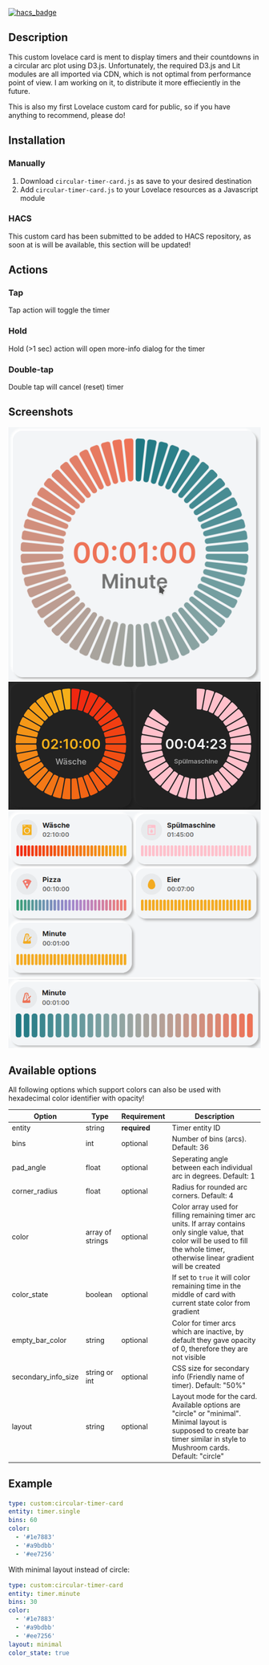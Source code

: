 [![hacs_badge](https://img.shields.io/badge/HACS-Default-41BDF5.svg?style=for-the-badge)](https://github.com/hacs/integration)

## Description

This custom lovelace card is ment to display timers and their countdowns in a circular arc plot using D3.js. Unfortunately, the required D3.js and Lit modules are all imported via CDN, which is not optimal from performance point of view. I am working on it, to distribute it more effieciently in the future.

This is also my first Lovelace custom card for public, so if you have anything to recommend, please do!

## Installation

### Manually
1. Download `circular-timer-card.js` as save to your desired destination
2. Add `circular-timer-card.js` to your Lovelace resources as a Javascript module

### HACS
This custom card has been submitted to be added to HACS repository, as soon at is will be available, this section will be updated!

## Actions

### Tap

Tap action will toggle the timer

### Hold

Hold (>1 sec) action will open more-info dialog for the timer

### Double-tap

Double tap will cancel (reset) timer

## Screenshots

![Sample screenshot](/images/circular-timer.gif)
![Sample screenshot](/images/screenshot1.png)
![Sample screenshot](/images/screenshot3.png)
![Sample screenshot](/images/circular-timer-minimal.gif)


## Available options

All following options which support colors can also be used with hexadecimal color identifier with opacity!

| Option | Type | Requirement | Description |
|---|---|---|---|
| entity | string | **required** | Timer entity ID |
| bins | int | optional | Number of bins (arcs). Default: 36 |
| pad_angle | float | optional | Seperating angle between each individual arc in degrees. Default: 1 |
| corner_radius | float | optional | Radius for rounded arc corners. Default: 4 |
| color | array of strings | optional | Color array used for filling remaining timer arc units. If array contains only single value, that color will be used to fill the whole timer, otherwise linear gradient will be created |
| color_state | boolean | optional | If set to `true` it will color remaining time in the middle of card with current state color from gradient |
| empty_bar_color | string | optional | Color for timer arcs which are inactive, by default they gave opacity of 0, therefore they are not visible |
| secondary_info_size | string or int | optional | CSS size for secondary info (Friendly name of timer). Default: "50%" |
| layout | string | optional | Layout mode for the card. Available options are "circle" or "minimal". Minimal layout is supposed to create bar timer similar in style to Mushroom cards. Default: "circle" |

## Example

```yaml
type: custom:circular-timer-card
entity: timer.single
bins: 60
color:
  - '#1e7883'
  - '#a9bdbb'
  - '#ee7256'
```

With minimal layout instead of circle:
```yaml
type: custom:circular-timer-card
entity: timer.minute
bins: 30
color:
  - '#1e7883'
  - '#a9bdbb'
  - '#ee7256'
layout: minimal
color_state: true
```
